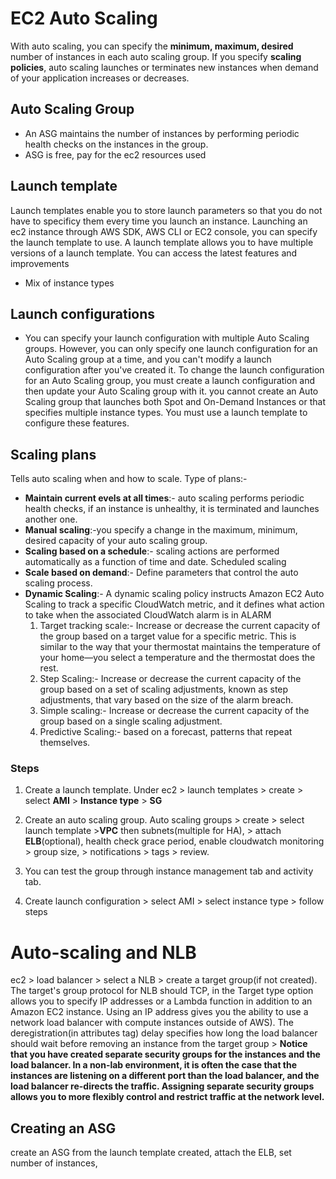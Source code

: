 # EC2 Auto Scaling
With auto scaling, you can specify the **minimum, maximum, desired** number of instances in each auto scaling group. If you specify **scaling policies**, auto scaling launches or terminates new instances when demand of your application increases or decreases.

## 
## Auto Scaling Group
- An ASG maintains the number of instances by performing periodic health checks on the instances in the group. 
- ASG is free, pay for the ec2 resources used


## Launch template
Launch templates enable you to store launch parameters so that you do not have to specificy them every time you launch an instance. Launching an ec2 instance through AWS SDK, AWS CLI or EC2 console, you can specify the launch template to use. A launch template allows you to have multiple versions of a launch template. You can access the latest features and improvements
-  Mix of instance types

## Launch configurations
- You can specify your launch configuration with multiple Auto Scaling groups. However, you can only specify one launch configuration for an Auto Scaling group at a time, and you can't modify a launch configuration after you've created it. To change the launch configuration for an Auto Scaling group, you must create a launch configuration and then update your Auto Scaling group with it.
you cannot create an Auto Scaling group that launches both Spot and On-Demand Instances or that specifies multiple instance types. You must use a launch template to configure these features.

## Scaling plans
Tells auto scaling when and how to scale. Type of plans:- 
- **Maintain current evels at all times**:- auto scaling performs periodic health checks, if an instance is unhealthy, it is terminated and launches another one.
- **Manual scaling**:-you specify a change in the maximum, minimum, desired capacity of your auto scaling group.
- **Scaling based on a schedule**:- scaling actions are performed automatically as a function of time and date. Scheduled scaling
- **Scale based on demand**:- Define parameters that control the auto scaling process.
- **Dynamic Scaling**:- A dynamic scaling policy instructs Amazon EC2 Auto Scaling to track a specific CloudWatch metric, and it defines what action to take when the associated CloudWatch alarm is in ALARM
    1. Target tracking scale:- Increase or decrease the current capacity of the group based on a target value for a specific metric. This is similar to the way that your thermostat maintains the temperature of your home—you select a temperature and the thermostat does the rest.
    2. Step Scaling:- Increase or decrease the current capacity of the group based on a set of scaling adjustments, known as step adjustments, that vary based on the size of the alarm breach.
    3. Simple scaling:- Increase or decrease the current capacity of the group based on a single scaling adjustment.
    4. Predictive Scaling:- based on a forecast, patterns that repeat themselves.

### Steps
1. Create a launch template. Under ec2 > launch templates > create > select **AMI** > **Instance type** > **SG**
2. Create an auto scaling group. Auto scaling groups > create > select launch template >**VPC** then subnets(multiple for HA), > attach **ELB**(optional), health check grace period, enable cloudwatch monitoring > group size,  > notifications > tags > review.
3. You can test the group through instance management tab and activity tab.

1. Create launch configuration > select AMI > select instance type > follow steps

# Auto-scaling and NLB
ec2 > load balancer > select a NLB > create a target group(if not created). The target's group protocol for NLB should TCP, in the Target type option allows you to specify IP addresses or a Lambda function in addition to an Amazon EC2 instance. Using an IP address gives you the ability to use a network load balancer with compute instances outside of AWS). The deregistration(in attributes tag) delay specifies how long the load balancer should wait before removing an instance from the target group > 
**Notice that you have created separate security groups for the instances and the load balancer. In a non-lab environment, it is often the case that the instances are listening on a different port than the load balancer, and the load balancer re-directs the traffic. Assigning separate security groups allows you to more flexibly control and restrict traffic at the network level.** 

## Creating an ASG
create an ASG from the launch template created, attach the ELB, set number of instances, 